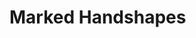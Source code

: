 # Marked Handshapes

<!-- <table>
  <tr>
    <td><img src="1.png" alt="1" width="120px"></td>
    <td><img src="5.png" alt="5" width="120px"></td>
    <td><img src="a.png" alt="a" width="120px"></td>
    <td><img src="a_open.png" alt="a_open" width="120px"></td>
   </tr>
  <tr>
    <td>1</td>
    <td>5</td>
    <td>a</td>
    <td>a_open</td>
   </tr>
  <tr>
    <td><img src="b_contact.png" alt="b_contact" width="120px"></td>
    <td><img src="c.png" alt="c" width="120px"></td>
    <td><img src="o.png" alt="o" width="120px"></td>
    <td><img src="s.png" alt="s" width="120px"></td>
   </tr>
  <tr>
    <td>b_contact</td>
    <td>c</td>
    <td>o</td>
    <td>s</td>
   </tr>
</table> -->
